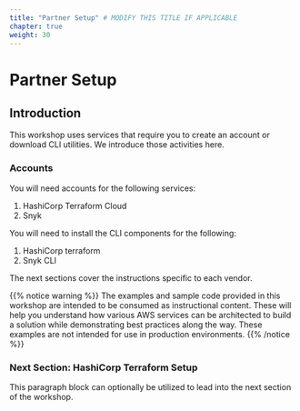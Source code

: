 ```yaml
---
title: "Partner Setup" # MODIFY THIS TITLE IF APPLICABLE
chapter: true
weight: 30
---
```


# Partner Setup <!-- MODIFY THIS HEADING -->

## Introduction <!-- MODIFY THIS SUBHEADING -->

This workshop uses services that require you to create an account or download CLI utilities.  We introduce those activities here.

### Accounts  <!-- MODIFY THIS SUBHEADING -->
You will need accounts for the following services:

1. HashiCorp Terraform Cloud
1. Snyk

You will need to install the CLI components for the following:

1. HashiCorp terraform
1. Snyk CLI

The next sections cover the instructions specific to each vendor.

{{% notice warning %}}
The examples and sample code provided in this workshop are intended to be consumed as instructional content. These will help you understand how various AWS services can be architected to build a solution while demonstrating best practices along the way. These examples are not intended for use in production environments.
{{% /notice %}}

### Next Section:  HashiCorp Terraform Setup <!-- MODIFY THIS HEADING -->
This paragraph block can optionally be utilized to lead into the next section of the workshop.